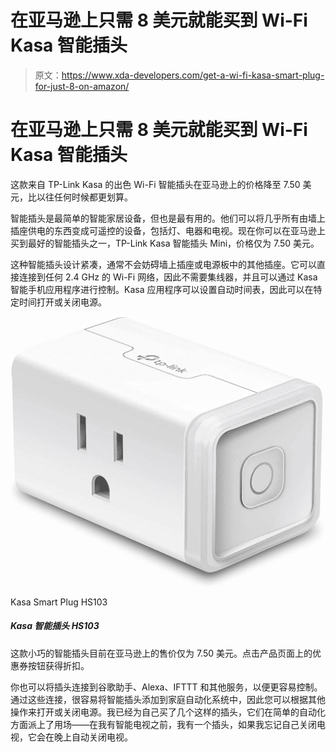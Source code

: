 # 在亚马逊上只需 8 美元就能买到 Wi-Fi Kasa 智能插头

> 原文：<https://www.xda-developers.com/get-a-wi-fi-kasa-smart-plug-for-just-8-on-amazon/>

# 在亚马逊上只需 8 美元就能买到 Wi-Fi Kasa 智能插头

这款来自 TP-Link Kasa 的出色 Wi-Fi 智能插头在亚马逊上的价格降至 7.50 美元，比以往任何时候都更划算。

智能插头是最简单的智能家居设备，但也是最有用的。他们可以将几乎所有由墙上插座供电的东西变成可遥控的设备，包括灯、电器和电视。现在你可以在亚马逊上买到最好的智能插头之一，TP-Link Kasa 智能插头 Mini，价格仅为 7.50 美元。

这种智能插头设计紧凑，通常不会妨碍墙上插座或电源板中的其他插座。它可以直接连接到任何 2.4 GHz 的 Wi-Fi 网络，因此不需要集线器，并且可以通过 Kasa 智能手机应用程序进行控制。Kasa 应用程序可以设置自动时间表，因此可以在特定时间打开或关闭电源。

 <picture>![This compact smart plug is down to just $7.50 on Amazon right now. Click the coupon button on the product page to get the discount.](img/7dd17c04f23b7eabc908ca7e9b56bcb8.png)</picture> 

Kasa Smart Plug HS103

##### Kasa 智能插头 HS103

这款小巧的智能插头目前在亚马逊上的售价仅为 7.50 美元。点击产品页面上的优惠券按钮获得折扣。

你也可以将插头连接到谷歌助手、Alexa、IFTTT 和其他服务，以便更容易控制。通过这些连接，很容易将智能插头添加到家庭自动化系统中，因此您可以根据其他操作来打开或关闭电源。我已经为自己买了几个这样的插头，它们在简单的自动化方面派上了用场——在我有智能电视之前，我有一个插头，如果我忘记自己关闭电视，它会在晚上自动关闭电视。